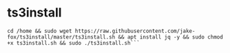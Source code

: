 # ts3install

```Paste this in your terminal
cd /home && sudo wget https://raw.githubusercontent.com/jake-fox/ts3install/master/ts3install.sh && apt install jq -y && sudo chmod +x ts3install.sh && sudo ./ts3install.sh```
